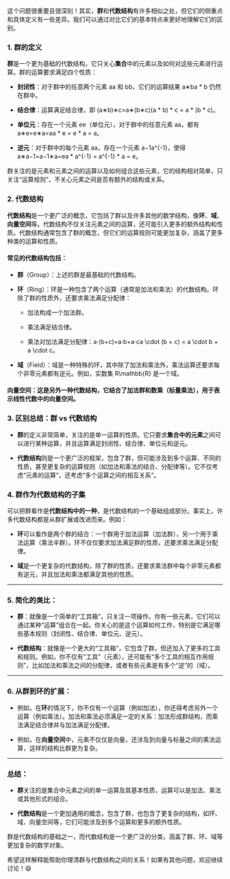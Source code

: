 这个问题很重要且很深刻！其实，**群**和**代数结构**有许多相似之处，但它们的侧重点和具体定义有一些差异。我们可以通过对比它们的基本特点来更好地理解它们的区别。

### 1. **群的定义**

**群**是一个更为基础的代数结构，它只关心**集合**中的元素以及如何对这些元素进行运算。群的运算要求满足四个性质：

- **封闭性**：对于群中的任意两个元素 aa 和 bb，它们的运算结果 a∗ba * b 仍然在群中。
    
- **结合律**：运算满足结合律，即 (a∗b)∗c=a∗(b∗c)(a * b) * c = a * (b * c)。
    
- **单位元**：存在一个元素 ee（单位元），对于群中的任意元素 aa，都有 a∗e=e∗a=aa * e = e * a = a。
    
- **逆元**：对于群中的每个元素 aa，存在一个元素 a−1a^{-1}，使得 a∗a−1=a−1∗a=ea * a^{-1} = a^{-1} * a = e。
    

群关注的是元素和元素之间的运算以及如何组合这些元素，它的结构相对简单，只关注“运算规则”，不关心元素之间是否有额外的结构或关系。

### 2. **代数结构**

**代数结构**是一个更广泛的概念，它包括了群以及许多其他的数学结构，像**环**、**域**、**向量空间**等。代数结构不仅关注元素之间的运算，还可能引入更多的额外结构和性质。代数结构通常包含了群的概念，但它们的运算规则可能更加复杂，涵盖了更多种类的运算和性质。

#### 常见的代数结构包括：

- **群**（Group）：上述的群是最基础的代数结构。
    
- **环**（Ring）：环是一种包含了两个运算（通常是加法和乘法）的代数结构。环除了群的性质外，还要求乘法满足分配律：
    
    - 加法构成一个加法群。
        
    - 乘法满足结合律。
        
    - 乘法对加法满足分配律：a⋅(b+c)=a⋅b+a⋅ca \cdot (b + c) = a \cdot b + a \cdot c。
        
- **域**（Field）：域是一种特殊的环，其中除了加法和乘法外，乘法运算还要求每个非零元素都有逆元。例如，实数集 R\mathbb{R} 是一个域。
    

#### 向量空间：这是另外一种代数结构，它结合了加法群和数乘（标量乘法），用于表示线性代数中的向量空间。

### 3. **区别总结：群 vs 代数结构**

- **群**的定义非常简单，关注的是单一运算的性质。它只要求**集合中的元素**之间可以进行某种运算，并且运算满足封闭性、结合律、单位元和逆元。
    
- **代数结构**则是一个更广泛的框架，包含了群，但可能涉及到多个运算、不同的性质，甚至更复杂的运算规则（如加法和乘法的结合、分配律等）。它不仅考虑“元素的运算”，还考虑“多个运算之间的相互关系”。
    

### 4. **群作为代数结构的子集**

可以把群看作是**代数结构中的一种**，是代数结构的一个基础组成部分。事实上，许多代数结构都是从群扩展或改进而来。例如：

- **环**可以看作是两个群的结合：一个群用于加法运算（加法群），另一个用于乘法运算（乘法半群）。环不仅仅要求加法满足群的性质，还要求乘法满足分配律。
    
- **域**是一个更复杂的代数结构，除了群的性质，还要求乘法群中每个非零元素都有逆元，并且加法和乘法都满足其他的性质。
    

---

### 5. **简化的类比：**

- **群**：就像是一个简单的“工具箱”，只关注一项操作。你有一些元素，它们可以通过某种“运算”组合在一起。你关心的是这个运算如何工作，特别是它满足哪些基本规则（封闭性、结合律、单位元、逆元）。
    
- **代数结构**：就像是一个更大的“工具箱”，它包含了群，但还加入了更多的工具和规则。例如，你不仅有“工具”（元素），还可能有“多个工具的相互作用规则”，比如加法和乘法之间的分配律，或者有些元素是有多个“逆”的（域）。
    

---

### 6. **从群到环的扩展：**

- 例如，在**环**的情况下，你不仅有一个运算（例如加法），你还得考虑另外一个运算（例如乘法）。加法和乘法必须满足一定的关系：加法形成群结构，而乘法满足结合律并与加法满足分配律。
    
- 例如，在**向量空间**中，元素不仅仅是向量，还涉及到向量与标量之间的乘法运算，这样的结构比群更为复杂。
    

---

### 总结：

- **群**关注的是集合中元素之间的单一运算及其基本性质，运算可以是加法、乘法或其他形式的组合。
    
- **代数结构**是一个更加通用的概念，包含了群，也包含了更复杂的结构，如环、域、向量空间等，它们可能涉及到多个运算和更多的额外性质。
    

群是代数结构的基础之一，而代数结构是一个更广泛的分类，涵盖了群、环、域等更加复杂的数学对象。

希望这样解释能帮助你理清群与代数结构之间的关系！如果有其他问题，欢迎继续讨论！😄